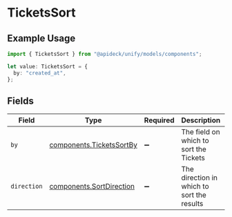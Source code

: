 # TicketsSort

## Example Usage

```typescript
import { TicketsSort } from "@apideck/unify/models/components";

let value: TicketsSort = {
  by: "created_at",
};
```

## Fields

| Field                                                                | Type                                                                 | Required                                                             | Description                                                          | Example                                                              |
| -------------------------------------------------------------------- | -------------------------------------------------------------------- | -------------------------------------------------------------------- | -------------------------------------------------------------------- | -------------------------------------------------------------------- |
| `by`                                                                 | [components.TicketsSortBy](../../models/components/ticketssortby.md) | :heavy_minus_sign:                                                   | The field on which to sort the Tickets                               | created_at                                                           |
| `direction`                                                          | [components.SortDirection](../../models/components/sortdirection.md) | :heavy_minus_sign:                                                   | The direction in which to sort the results                           |                                                                      |